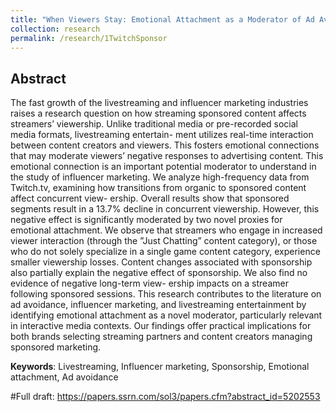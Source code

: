```yaml
---
title: "When Viewers Stay: Emotional Attachment as a Moderator of Ad Avoidance in Livestreaming"
collection: research
permalink: /research/1TwitchSponsor
---
```


Abstract
---
The fast growth of the livestreaming and influencer marketing industries raises a
research question on how streaming sponsored content affects streamers’ viewership.
Unlike traditional media or pre-recorded social media formats, livestreaming entertain-
ment utilizes real-time interaction between content creators and viewers. This fosters
emotional connections that may moderate viewers’ negative responses to advertising
content. This emotional connection is an important potential moderator to understand
in the study of influencer marketing. We analyze high-frequency data from Twitch.tv,
examining how transitions from organic to sponsored content affect concurrent view-
ership. Overall results show that sponsored segments result in a 13.7% decline in
concurrent viewership. However, this negative effect is significantly moderated by two
novel proxies for emotional attachment. We observe that streamers who engage in
increased viewer interaction (through the ”Just Chatting” content category), or those
who do not solely specialize in a single game content category, experience smaller
viewership losses. Content changes associated with sponsorship also partially explain
the negative effect of sponsorship. We also find no evidence of negative long-term view-
ership impacts on a streamer following sponsored sessions. This research contributes
to the literature on ad avoidance, influencer marketing, and livestreaming entertainment
by identifying emotional attachment as a novel moderator, particularly relevant in
interactive media contexts. Our findings offer practical implications for both brands
selecting streaming partners and content creators managing sponsored marketing.


**Keywords**: Livestreaming, Influencer marketing, Sponsorship, Emotional attachment, Ad avoidance

#Full draft: https://papers.ssrn.com/sol3/papers.cfm?abstract_id=5202553
